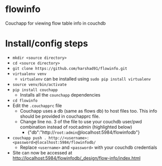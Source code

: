 # flowinfo
Couchapp for viewing flow table info in couchdb 

# Install/config steps
* `mkdir <source directory>`
* `cd <source directory>`
* `git clone https://github.com/harshad91/flowinfo.git`
* `virtualenv venv`
  * `virtualenv` can be installed using `sudo pip install virtualenv`
* `source venv/bin/activate`
* `pip install couchapp`
  * Installs all the `counchapp` dependencies
* `cd flowinfo`
* Edit the `.couchapprc` file
  * Couchapp uses a db (same as flows db) to host files too. This info should be provided in couchapprc file.
  * Change line no. 3 of the file to use your couchdb user/pwd combination instead of root:admin (highlighted below)
    * {"db":"http://`root:admin`@localhost:5984/flowinfodb"}
* `couchapp push . http://<username>:<password>@localhost:5984/flowinfodb/`
  * Replace `<username>` and `<password>` with your couchdb credentials
* Site can now be accessed at <http://localhost:5984/flowinfodb/_design/flow-info/index.html>
